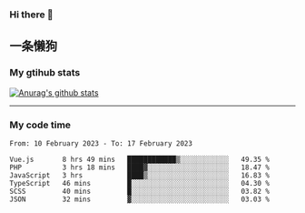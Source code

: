 ### Hi there 👋

## 一条懒狗
<!--
**kiss-me-quickly/kiss-me-quickly** is a ✨ _special_ ✨ repository because its `README.md` (this file) appears on your GitHub profile.

Here are some ideas to get you started:

- 🔭 I’m currently working on ...
- 🌱 I’m currently learning ...
- 👯 I’m looking to collaborate on ...
- 🤔 I’m looking for help with ...
- 💬 Ask me about ...
- 📫 How to reach me: ...
- 😄 Pronouns: ...
- ⚡ Fun fact: ...
-->


### My gtihub stats

[![Anurag's github stats](https://github-readme-stats.vercel.app/api?username=kiss-me-quickly)](https://github.com/anuraghazra/github-readme-stats)

***

### My code time

<!--START_SECTION:waka-->

```text
From: 10 February 2023 - To: 17 February 2023

Vue.js       8 hrs 49 mins   ████████████▒░░░░░░░░░░░░   49.35 %
PHP          3 hrs 18 mins   ████▓░░░░░░░░░░░░░░░░░░░░   18.47 %
JavaScript   3 hrs           ████▒░░░░░░░░░░░░░░░░░░░░   16.83 %
TypeScript   46 mins         █░░░░░░░░░░░░░░░░░░░░░░░░   04.30 %
SCSS         40 mins         █░░░░░░░░░░░░░░░░░░░░░░░░   03.82 %
JSON         32 mins         ▓░░░░░░░░░░░░░░░░░░░░░░░░   03.03 %
```

<!--END_SECTION:waka-->
